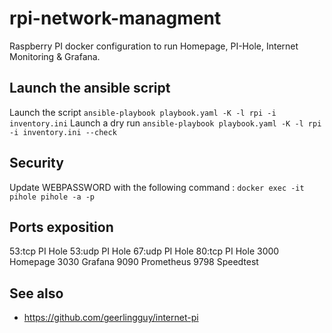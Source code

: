 # rpi-network-managment

Raspberry PI docker configuration to run Homepage, PI-Hole, Internet Monitoring &amp; Grafana.

## Launch the ansible script

Launch the script `ansible-playbook playbook.yaml -K -l rpi -i inventory.ini`
Launch a dry run `ansible-playbook playbook.yaml -K -l rpi -i inventory.ini --check`

## Security

Update WEBPASSWORD with the following command : `docker exec -it pihole pihole -a -p`

## Ports exposition

53:tcp  PI Hole
53:udp  PI Hole
67:udp  PI Hole
80:tcp  PI Hole
3000    Homepage
3030    Grafana
9090    Prometheus
9798    Speedtest

## See also

- https://github.com/geerlingguy/internet-pi
